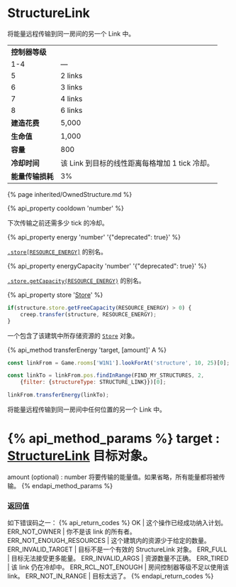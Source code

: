 # StructureLink

<img src="img/link.png" alt="" align="right" /> 

将能量远程传输到同一房间的另一个 Link 中。

<table class="table gameplay-info">
    <tbody>
    <tr>
        <td colspan="2"><strong>控制器等级</strong></td>
    </tr>
    <tr>
        <td>1-4</td>
        <td>—</td>
    </tr>
    <tr>
        <td>5</td>
        <td>2 links</td>
    </tr>
    <tr>
        <td>6</td>
        <td>3 links</td>
    </tr>
    <tr>
        <td>7</td>
        <td>4 links</td>
    </tr>
    <tr>
        <td>8</td>
        <td>6 links</td>
    </tr>
    <tr>
        <td><strong>建造花费</strong></td>
        <td>5,000</td>
    </tr>
    <tr>
        <td><strong>生命值</strong></td>
        <td>1,000</td>
    </tr>
    <tr>
        <td><strong>容量</strong></td>
        <td>800</td>
    </tr>
    <tr>
        <td><strong>冷却时间</strong></td>
        <td>该 Link 到目标的线性距离每格增加 1 tick 冷却。</td>
    </tr>
    <tr>
        <td><strong>能量传输损耗</strong></td>
        <td>3%</td>
    </tr>
    </tbody>
</table>

{% page inherited/OwnedStructure.md %}


{% api_property cooldown 'number' %}



下次传输之前还需多少 tick 的冷却。



{% api_property energy 'number' '{"deprecated": true}' %}
                                                                
[`.store[RESOURCE_ENERGY]`](#StructureExtension.store) 的别名。



{% api_property energyCapacity 'number' '{"deprecated": true}' %}
                                                                                                                
[`.store.getCapacity(RESOURCE_ENERGY)`](#Store.getCapacity) 的别名。

{% api_property store '<a href="#Store">Store</a>' %}

```javascript
if(structure.store.getFreeCapacity(RESOURCE_ENERGY) > 0) {
    creep.transfer(structure, RESOURCE_ENERGY);
}
```


一个包含了该建筑中所存储资源的 [`Store`](#Store) 对象。



{% api_method transferEnergy 'target, [amount]' A %}

```javascript
const linkFrom = Game.rooms['W1N1'].lookForAt('structure', 10, 25)[0];

const linkTo = linkFrom.pos.findInRange(FIND_MY_STRUCTURES, 2,
    {filter: {structureType: STRUCTURE_LINK}})[0];

linkFrom.transferEnergy(linkTo);
```

将能量远程传输到同一房间中任何位置的另一个 Link 中。

{% api_method_params %}
target : <a href="#StructureLink">StructureLink</a>
目标对象。
===
amount (optional) : number
将要传输的能量值。如果省略，所有能量都将被传输。
{% endapi_method_params %}


### 返回值

如下错误码之一：
{% api_return_codes %}
OK | 这个操作已经成功纳入计划。
ERR_NOT_OWNER | 你不是该 link 的所有者。
ERR_NOT_ENOUGH_RESOURCES | 这个建筑内的资源少于给定的数量。
ERR_INVALID_TARGET | 目标不是一个有效的 StructureLink 对象。
ERR_FULL | 目标无法接受更多能量。
ERR_INVALID_ARGS | 资源数量不正确。
ERR_TIRED | 该 link 仍在冷却中。
ERR_RCL_NOT_ENOUGH | 房间控制器等级不足以使用该 link。
ERR_NOT_IN_RANGE | 目标太远了。
{% endapi_return_codes %}



